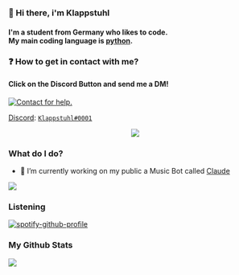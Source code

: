 ### 👋 Hi there, i'm Klappstuhl
#### I'm a student from Germany who likes to code.</br> My main coding language is [python](https://python.org).

### ❓ How to get in contact with me?
#### Click on the Discord Button and send me a DM!

<p align="left">
  <a href="https://discord.com/users/991398932397703238" target="_blank">
    <img src="https://img.shields.io/badge/-Discord-5865F2?style=for-the-badge&logo=discord&logoColor=white" alt="Contact for help.">
  </a>
</p>

[Discord](https://discord.com): [`Klappstuhl#0001`](https://discord.com/users/991398932397703238)

<center>
      <a href='https://discord.gg/sxCvreh6n6'>
        <img src="https://discord.c99.nl/widget/theme-2/991398932397703238.png" style='codding 5px'>
      </a>
    </center>

### What do I do?

- 🤖 I’m currently working on my public a Music Bot called [Claude](https://discord.com/api/oauth2/authorize?client_id=1062083962773717053&permissions=140953119856&scope=bot%20applications.commands)

<a href="https://top.gg/bot/1062083962773717053">
  <img src="https://top.gg/api/widget/upvotes/1062083962773717053.svg">
</a>

### Listening
[![spotify-github-profile](https://spotify-github-profile.vercel.app/api/view?uid=31laz4bl3dsln45aksjemrqnvv54&cover_image=true&theme=default&show_offline=false&background_color=121212&bar_color=53b14f&bar_color_cover=true)](https://github.com/kittinan/spotify-github-profile)

### My Github Stats
<p align="left>
  <a href="https://github.com/klappstuhlpy/github-readme-stats">
    <img align="left" src="https://github-readme-stats.vercel.app/api/top-langs/?username=klappstuhlpy&theme=tokyonight&card_width=445&layout=compact" />
  </a>
</p>
